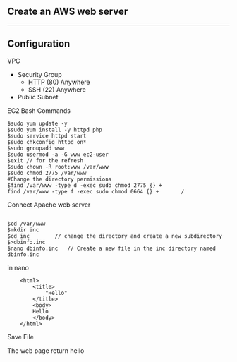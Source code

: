 ## Create an AWS web server 
-------------------------------------------
Configuration
----------------------------------------
VPC
- Security Group
  - HTTP (80) Anywhere 
  - SSH (22) Anywhere
- Public Subnet
  
EC2 Bash Commands

```
$sudo yum update -y
$sudo yum install -y httpd php
$sudo service httpd start
$sudo chkconfig httpd on*
$sudo groupadd www
$sudo usermod -a -G www ec2-user 
$exit // for the refresh
$sudo chown -R root:www /var/www    
$sudo chmod 2775 /var/www
#Change the directory permissions
$find /var/www -type d -exec sudo chmod 2775 {} +	
find /var/www -type f -exec sudo chmod 0664 {} +       /
```
Connect Apache web server 
```

$cd /var/www
$mkdir inc
$cd inc        // change the directory and create a new subdirectory
$>dbinfo.inc
$nano dbinfo.inc   // Create a new file in the inc directory named dbinfo.inc
```

in nano
```
	<html>
		<title>
			"Hello"
		</title>
		<body>
		Hello
		</body>
	</html>
```
Save File

The web page return hello 

